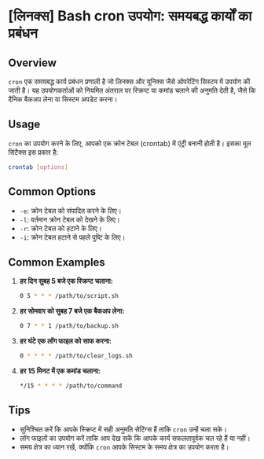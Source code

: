 # [लिनक्स] Bash cron उपयोग: समयबद्ध कार्यों का प्रबंधन

## Overview
`cron` एक समयबद्ध कार्य प्रबंधन प्रणाली है जो लिनक्स और यूनिक्स जैसे ऑपरेटिंग सिस्टम में उपयोग की जाती है। यह उपयोगकर्ताओं को नियमित अंतराल पर स्क्रिप्ट या कमांड चलाने की अनुमति देती है, जैसे कि दैनिक बैकअप लेना या सिस्टम अपडेट करना।

## Usage
`cron` का उपयोग करने के लिए, आपको एक क्रोन टेबल (crontab) में एंट्री बनानी होती है। इसका मूल सिंटैक्स इस प्रकार है:

```bash
crontab [options]
```

## Common Options
- `-e`: क्रोन टेबल को संपादित करने के लिए।
- `-l`: वर्तमान क्रोन टेबल को देखने के लिए।
- `-r`: क्रोन टेबल को हटाने के लिए।
- `-i`: क्रोन टेबल हटाने से पहले पुष्टि के लिए।

## Common Examples
1. **हर दिन सुबह 5 बजे एक स्क्रिप्ट चलाना:**
   ```bash
   0 5 * * * /path/to/script.sh
   ```

2. **हर सोमवार को सुबह 7 बजे एक बैकअप लेना:**
   ```bash
   0 7 * * 1 /path/to/backup.sh
   ```

3. **हर घंटे एक लॉग फाइल को साफ करना:**
   ```bash
   0 * * * * /path/to/clear_logs.sh
   ```

4. **हर 15 मिनट में एक कमांड चलाना:**
   ```bash
   */15 * * * * /path/to/command
   ```

## Tips
- सुनिश्चित करें कि आपके स्क्रिप्ट में सही अनुमति सेटिंग्स हैं ताकि `cron` उन्हें चला सके।
- लॉग फाइलों का उपयोग करें ताकि आप देख सकें कि आपके कार्य सफलतापूर्वक चल रहे हैं या नहीं।
- समय क्षेत्र का ध्यान रखें, क्योंकि `cron` आपके सिस्टम के समय क्षेत्र का उपयोग करता है।